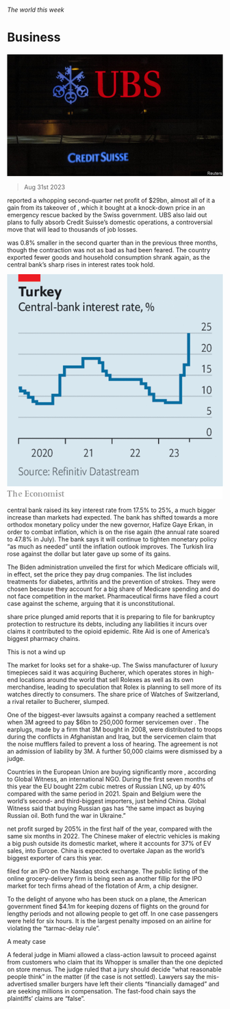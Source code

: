 ###### The world this week

# Business 

#####  

![image](images/20230902_WWP501.jpg) 

> Aug 31st 2023 

 reported a whopping second-quarter net profit of $29bn, almost all of it a gain from its takeover of , which it bought at a knock-down price in an emergency rescue backed by the Swiss government. UBS also laid out plans to fully absorb Credit Suisse’s domestic operations, a controversial move that will lead to thousands of job losses. 

 was 0.8% smaller in the second quarter than in the previous three months, though the contraction was not as bad as had been feared. The country exported fewer goods and household consumption shrank again, as the central bank’s sharp rises in interest rates took hold. 

![image](images/20230902_WWC398.png) 


 central bank raised its key interest rate from 17.5% to 25%, a much bigger increase than markets had expected. The bank has shifted towards a more orthodox monetary policy under the new governor, Hafize Gaye Erkan, in order to combat inflation, which is on the rise again (the annual rate soared to 47.8% in July). The bank says it will continue to tighten monetary policy “as much as needed” until the inflation outlook improves. The Turkish lira rose against the dollar but later gave up some of its gains.

The Biden administration unveiled the first  for which Medicare officials will, in effect, set the price they pay drug companies. The list includes treatments for diabetes, arthritis and the prevention of strokes. They were chosen because they account for a big share of Medicare spending and do not face competition in the market. Pharmaceutical firms have filed a court case against the scheme, arguing that it is unconstitutional.

 share price plunged amid reports that it is preparing to file for bankruptcy protection to restructure its debts, including any liabilities it incurs over claims it contributed to the opioid epidemic. Rite Aid is one of America’s biggest pharmacy chains.

This is not a wind up

The market for  looks set for a shake-up. The Swiss manufacturer of luxury timepieces said it was acquiring Bucherer, which operates stores in high-end locations around the world that sell Rolexes as well as its own merchandise, leading to speculation that Rolex is planning to sell more of its watches directly to consumers. The share price of Watches of Switzerland, a rival retailer to Bucherer, slumped. 

One of the biggest-ever lawsuits against a company reached a settlement when 3M agreed to pay $6bn to 250,000 former servicemen over . The earplugs, made by a firm that 3M bought in 2008, were distributed to troops during the conflicts in Afghanistan and Iraq, but the servicemen claim that the noise mufflers failed to prevent a loss of hearing. The agreement is not an admission of liability by 3M. A further 50,000 claims were dismissed by a judge. 

Countries in the European Union are buying significantly more , according to Global Witness, an international NGO. During the first seven months of this year the EU bought 22m cubic metres of Russian LNG, up by 40% compared with the same period in 2021. Spain and Belgium were the world’s second- and third-biggest importers, just behind China. Global Witness said that buying Russian gas has “the same impact as buying Russian oil. Both fund the war in Ukraine.”

 net profit surged by 205% in the first half of the year, compared with the same six months in 2022. The Chinese maker of electric vehicles is making a big push outside its domestic market, where it accounts for 37% of EV sales, into Europe. China is expected to overtake Japan as the world’s biggest exporter of cars this year. 

 filed for an IPO on the Nasdaq stock exchange. The public listing of the online grocery-delivery firm is being seen as another fillip for the IPO market for tech firms ahead of the flotation of Arm, a chip designer. 

To the delight of anyone who has been stuck on a plane, the American government fined  $4.1m for keeping dozens of flights on the ground for lengthy periods and not allowing people to get off. In one case passengers were held for six hours. It is the largest penalty imposed on an airline for violating the “tarmac-delay rule”. 

A meaty case

A federal judge in Miami allowed a class-action lawsuit to proceed against  from customers who claim that its Whopper is smaller than the one depicted on store menus. The judge ruled that a jury should decide “what reasonable people think” in the matter (if the case is not settled). Lawyers say the mis-advertised smaller burgers have left their clients “financially damaged” and are seeking millions in compensation. The fast-food chain says the plaintiffs’ claims are “false”.

